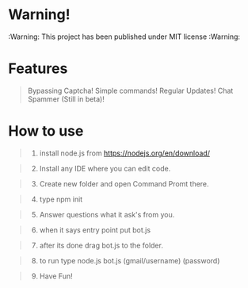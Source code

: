 # Warning!

:Warning: This project has been published under MIT license :Warning:

# Features

> Bypassing Captcha!
> Simple commands!
> Regular Updates!
> Chat Spammer (Still in beta)!

# How to use

> 1. install node.js from https://nodejs.org/en/download/

> 2. Install any IDE where you can edit code.

> 3. Create new folder and open Command Promt there.

> 4. type npm init

> 5. Answer questions what it ask's from you.

> 6. when it says entry point put bot.js

> 7. after its done drag bot.js to the folder.

> 8. to run type node.js bot.js (gmail/username) (password)
  
> 9. Have Fun!
